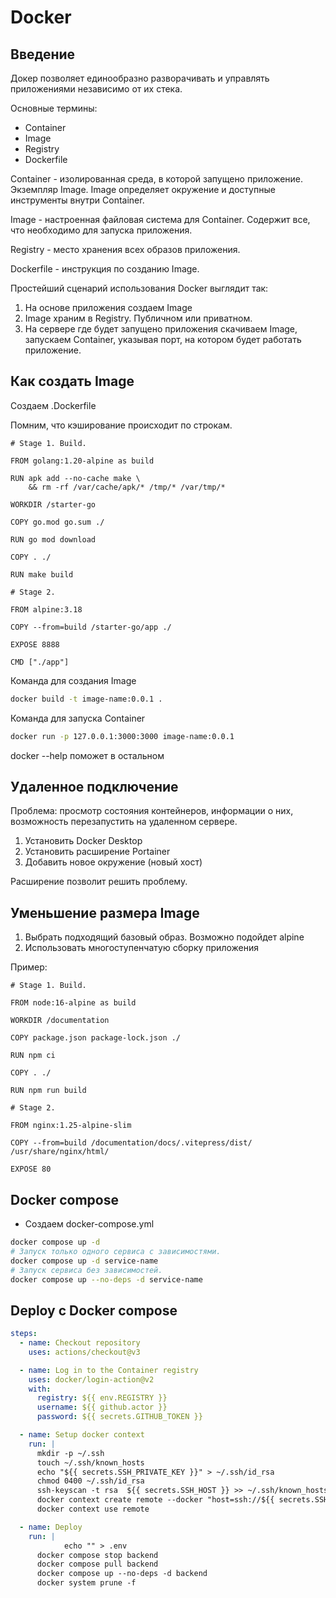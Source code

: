 # Docker

## Введение

Докер позволяет единообразно разворачивать и управлять приложениями независимо от их стека.

Основные термины:
- Container
- Image
- Registry
- Dockerfile

Container - изолированная среда, в которой запущено приложение. Экземпляр Image. Image определяет окружение и доступные инструменты внутри Container.

Image - настроенная файловая система для Container. Содержит все, что необходимо для запуска приложения.

Registry - место хранения всех образов приложения.

Dockerfile - инструкция по созданию Image.

Простейший сценарий использования Docker выглядит так:
1. На основе приложения создаем Image
2. Image храним в Registry. Публичном или приватном.
3. На сервере где будет запущено приложения скачиваем Image, запускаем Container, указывая порт, на котором будет работать приложение.

## Как создать Image

Создаем .Dockerfile

Помним, что кэширование происходит по строкам.

```docker
# Stage 1. Build.

FROM golang:1.20-alpine as build

RUN apk add --no-cache make \
	&& rm -rf /var/cache/apk/* /tmp/* /var/tmp/*

WORKDIR /starter-go

COPY go.mod go.sum ./

RUN go mod download

COPY . ./

RUN make build

# Stage 2.

FROM alpine:3.18

COPY --from=build /starter-go/app ./

EXPOSE 8888

CMD ["./app"]

```

Команда для создания Image

```sh
docker build -t image-name:0.0.1 .
```

Команда для запуска Container

```sh
docker run -p 127.0.0.1:3000:3000 image-name:0.0.1
```

docker --help поможет в остальном

## Удаленное подключение

Проблема: просмотр состояния контейнеров, информации о них, возможность перезапустить на удаленном сервере.

1. Установить Docker Desktop
2. Установить расширение Portainer
3. Добавить новое окружение (новый хост)

Расширение позволит решить проблему.

## Уменьшение размера Image

1. Выбрать подходящий базовый образ. Возможно подойдет alpine
2. Использовать многоступенчатую сборку приложения

Пример:

```docker
# Stage 1. Build.

FROM node:16-alpine as build

WORKDIR /documentation

COPY package.json package-lock.json ./

RUN npm ci

COPY . ./

RUN npm run build

# Stage 2.

FROM nginx:1.25-alpine-slim

COPY --from=build /documentation/docs/.vitepress/dist/ /usr/share/nginx/html/

EXPOSE 80
```

## Docker compose

- Создаем docker-compose.yml

```bash
docker compose up -d
# Запуск только одного сервиса с зависимостями.
docker compose up -d service-name
# Запуск сервиса без зависимостей.
docker compose up --no-deps -d service-name
```

## Deploy c Docker compose

```yaml
steps:
  - name: Checkout repository
    uses: actions/checkout@v3

  - name: Log in to the Container registry
    uses: docker/login-action@v2
    with:
      registry: ${{ env.REGISTRY }}
      username: ${{ github.actor }}
      password: ${{ secrets.GITHUB_TOKEN }}

  - name: Setup docker context
    run: |
      mkdir -p ~/.ssh
      touch ~/.ssh/known_hosts
      echo "${{ secrets.SSH_PRIVATE_KEY }}" > ~/.ssh/id_rsa
      chmod 0400 ~/.ssh/id_rsa
      ssh-keyscan -t rsa  ${{ secrets.SSH_HOST }} >> ~/.ssh/known_hosts
      docker context create remote --docker "host=ssh://${{ secrets.SSH_USERNAME }}@${{ secrets.SSH_HOST }}:${{ secrets.SSH_PORT }}"
      docker context use remote

  - name: Deploy
    run: |
			echo "" > .env
      docker compose stop backend
      docker compose pull backend
      docker compose up --no-deps -d backend
      docker system prune -f
```

